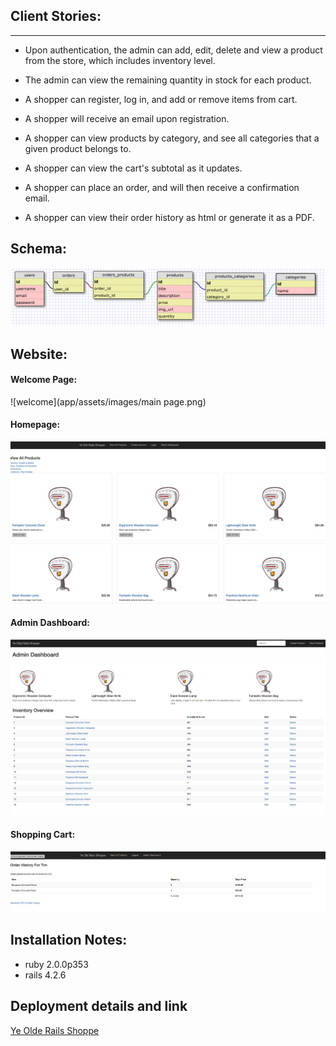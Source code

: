 ## Client Stories:
___
* Upon authentication, the admin can add, edit, delete and view a product from the store, which includes inventory level.
* The admin can view the remaining quantity in stock for each product.

* A shopper can register, log in, and add or remove items from cart.
* A shopper will receive an email upon registration.
* A shopper can view products by category, and see all categories that a given product belongs to.
* A shopper can view the cart's subtotal as it updates.
* A shopper can place an order, and will then receive a confirmation email.
* A shopper can view their order history as html or generate it as a PDF.



## Schema:

![schema](db/final_schema.png)

## Website:

#### Welcome Page:
![welcome](app/assets/images/main page.png)

#### Homepage:

![homepage](app/assets/images/homepage.png)

#### Admin Dashboard:

![admin](app/assets/images/admin.png)

#### Shopping Cart:

![shopping](app/assets/images/shopping.png)

## Installation Notes:
* ruby 2.0.0p353
* rails 4.2.6

## Deployment details and link
[Ye Olde Rails Shoppe](https://floating-ridge-94894.herokuapp.com)

